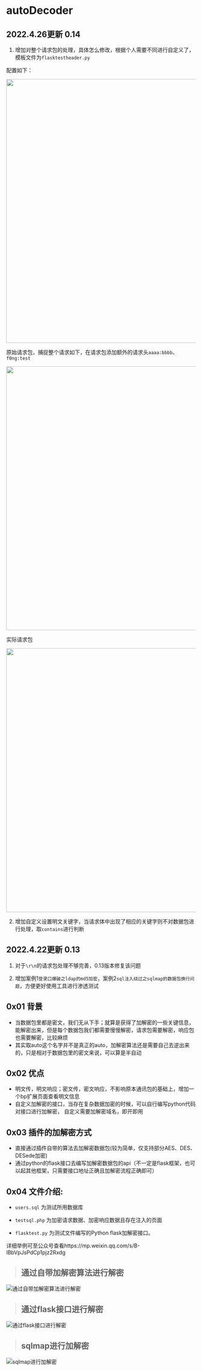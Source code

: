 # autoDecoder
## 2022.4.26更新 0.14

1. 增加对整个请求包的处理，具体怎么修改，根据个人需要不同进行自定义了，模板文件为`flasktestheader.py`

配置如下：

<img src="https://user-images.githubusercontent.com/48286013/165212779-88601efd-d11d-44ff-bd2a-74fc8efee915.png" width="700" />

原始请求包，捕捉整个请求如下，在请求包添加额外的请求头`aaaa:bbbb`、`f0ng:test`

<img src="https://user-images.githubusercontent.com/48286013/165212786-17579322-9c9d-411f-964e-931608184f72.png" width="700" />

实际请求包

<img src="https://user-images.githubusercontent.com/48286013/165212793-b267a7ea-b965-4ed8-80f7-3bf1ca428fa8.png" width="700" />

2. 增加自定义设置明文关键字，当请求体中出现了相应的关键字则不对数据包进行处理，取`contains`进行判断
## 2022.4.22更新 0.13

1. 对于`\r\n`的请求包处理不够完善，0.13版本修复该问题

2. 增加案例1`登录口爆破之ldap的md5加密`，案例2`sql注入绕过之sqlmap的数据包换行问题`，方便更好使用工具进行渗透测试
## 0x01 背景
- 当数据包里都是密文，我们无从下手；就算是获得了加解密的一些关键信息，能解密出来，但是每个数据包我们都需要慢慢解密，请求包需要解密，响应包也需要解密，比较麻烦
- 其实取auto这个名字并不是真正的auto，加解密算法还是需要自己去逆出来的，只是相对于数据包里的密文来说，可以算是半自动

## 0x02 优点
- 明文传，明文响应；密文传，密文响应，不影响原本通讯包的基础上，增加一个bp扩展页面查看明文信息
- 自定义加解密的接口，当存在复杂数据加密的时候，可以自行编写python代码对接口进行加解密， 自定义需要加解密域名，即开即用

## 0x03 插件的加解密方式
- 直接通过插件自带的算法去加解密数据包(较为简单，仅支持部分AES、DES、DESede加密)
- 通过python的flask接口去编写加解密数据包的api（不一定是flask框架，也可以起其他框架，只需要接口地址正确且加解密流程正确即可）

## 0x04 文件介绍:
- `users.sql` 为测试所用数据库

- `testsql.php` 为加密请求数据、加密响应数据且存在注入的页面

- `flasktest.py` 为测试文件编写的Python flask加解密接口。

详细举例可至公众号查看https://mp.weixin.qq.com/s/B-lBbVpJsPdCp1pjz2Rxdg

>## 通过自带加解密算法进行解密
![通过自带加解密算法进行解密](https://user-images.githubusercontent.com/48286013/160236779-9848060d-94ff-493d-ace5-44aa85e6e444.gif)

>## 通过flask接口进行解密
![通过flask接口进行解密](https://user-images.githubusercontent.com/48286013/160237163-cd57267e-7e11-49cb-8ec5-41a896f917bc.gif)

>## sqlmap进行加解密
![sqlmap进行加解密](https://user-images.githubusercontent.com/48286013/160238771-dd33b0ef-1007-47a0-9659-c8a20ed6d89e.gif)



